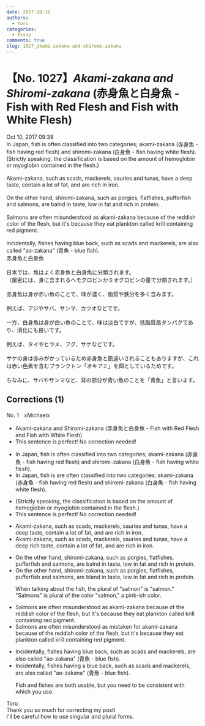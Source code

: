 ```yaml
---
date: 2017-10-10
authors:
  - toru
categories:
  - Essay
comments: true
slug: 1027_akami-zakana-and-shiromi-zakana
---
```


# 【No. 1027】<strong><em>Akami-zakana and Shiromi-zakana</strong></em> (赤身魚と白身魚 - Fish with Red Flesh and Fish with White Flesh)
<div class="date">Oct 10, 2017 09:38</div>
<div id="post"><div id="body_show_ori">
In Japan, fish is often classified into two categories; akami-zakana (赤身魚 - fish having red flesh) and shiromi-zakana (白身魚 - fish having white flesh).<br/>(Strictly speaking, the classification is based on the amount of hemoglobin or myoglobin contained in the flesh.)<br/><br/>Akami-zakana, such as scads, mackerels, sauries and tunas, have a deep taste, contain a lot of fat, and are rich in iron.<br/><br/>On the other hand, shiromi-zakana, such as porgies, flatfishes, pufferfish and salmons, are balnd in taste, low in fat and rich in protein.<br/><br/>Salmons are often misunderstood as akami-zakana because of the reddish color of the flesh, but it's because they eat plankton called krill containing red pigment.<br/><br/>Incidentally, fishes having blue back, such as scads and mackerels, are also called "ao-zakana" (青魚 - blue fish).
</div></div>

<!-- more -->

<div id="post_ja"><div id="body_show_mo">
赤身魚と白身魚<br/><br/>日本では、魚はよく赤身魚と白身魚に分類されます。<br/>（厳密には、身に含まれるヘモグロビンかミオグロビンの量で分類されます。）<br/><br/>赤身魚は身が赤い魚のことで、味が濃く、脂質や鉄分を多く含みます。<br/><br/>例えば、アジやサバ、サンマ、カツオなどです。<br/><br/>一方、白身魚は身が白い魚のことで、味は淡白ですが、低脂質高タンパクであり、消化にも良いです。<br/><br/>例えば、タイやヒラメ、フグ、サケなどです。<br/><br/>サケの身は赤みがかっているため赤身魚と勘違いされることもありますが、これは赤い色素を含むプランクトン「オキアミ」を餌としているためです。<br/><br/>ちなみに、サバやサンマなど、背の部分が青い魚のことを「青魚」と言います。
</div></div>

## Corrections (1)
<div id="block"><div class="first_name"> No. 1　<span class="just_name">xMichaelx</span></div><div id="block2">
<ul class="correction_field">
<li class="incorrect">Akami-zakana and Shiromi-zakana (赤身魚と白身魚 - Fish with Red Flesh and Fish with White Flesh)</li>
<li class="corrected perfect">This sentence is perfect! No correction needed!</li>
</ul>
<ul class="correction_field">
<li class="incorrect">In Japan, fish is often classified into two categories; akami-zakana (赤身魚 - fish having red flesh) and shiromi-zakana (白身魚 - fish having white flesh).</li>
<li class="corrected correct">
In Japan, fish <span class="f_gray"><span class="sline">is</span></span> <span class="f_bold"><span class="f_red">are</span></span> often classified into two categories<span class="f_red"><span class="f_bold">:</span></span> akami-zakana (赤身魚 - fish having red flesh) and shiromi-zakana (白身魚 - fish having white flesh).
</li>
</ul>
<ul class="correction_field">
<li class="incorrect">(Strictly speaking, the classification is based on the amount of hemoglobin or myoglobin contained in the flesh.)</li>
<li class="corrected perfect">This sentence is perfect! No correction needed!</li>
</ul>
<ul class="correction_field">
<li class="incorrect">Akami-zakana, such as scads, mackerels, sauries and tunas, have a deep taste, contain a lot of fat, and are rich in iron.</li>
<li class="corrected correct">
Akami-zakana, such as scads, mackerels, sauries and tunas, have a <span class="sline"><span class="f_gray">deep</span></span> <span class="f_red"><span class="f_bold">rich</span></span> taste, contain a lot of fat, and are rich in iron.
</li>
</ul>
<ul class="correction_field">
<li class="incorrect">On the other hand, shiromi-zakana, such as porgies, flatfishes, pufferfish and salmons, are balnd in taste, low in fat and rich in protein.</li>
<li class="corrected correct">
On the other hand, shiromi-zakana, such as porgies, flatfishes, pufferfish and salmon<span class="f_gray"><span class="sline">s</span></span>, are <span class="f_blue">bland</span> in taste, low in fat and rich in protein.
<p class="correction_comment">When talking about the fish, the plural of "salmon" is "salmon." <br/>"Salmons" is plural of the color "salmon," a pink-ish color.</p>
</li>
</ul>
<ul class="correction_field">
<li class="incorrect">Salmons are often misunderstood as akami-zakana because of the reddish color of the flesh, but it's because they eat plankton called krill containing red pigment.</li>
<li class="corrected correct">
Salmon<span class="f_gray"><span class="sline">s</span></span> are often <span class="f_gray"><span class="sline">misunderstood as</span></span> <span class="f_red"><span class="f_bold">mistaken for</span></span> akami-zakana because of the reddish color of the flesh, but it's because they eat plankton called krill containing red pigment.
</li>
</ul>
<ul class="correction_field">
<li class="incorrect">Incidentally, fishes having blue back, such as scads and mackerels, are also called "ao-zakana" (青魚 - blue fish).</li>
<li class="corrected correct">
Incidentally, fish<span class="f_gray"><span class="sline">es</span></span> having <span class="f_red"><span class="f_bold">a</span></span> blue back, such as scads and mackerels, are also called "ao-zakana" (青魚 - blue fish).
<p class="correction_comment">Fish and fishes are both usable, but you need to be consistent with which you use.</p>
</li>
</ul>
</div><div class="name"><span class="just_name">Toru</span><br>
Thank you so much for correcting my post!<br/>I'll be careful how to use singular and plural forms.
</div>
</div>

